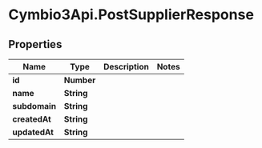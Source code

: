 # Cymbio3Api.PostSupplierResponse

## Properties
Name | Type | Description | Notes
------------ | ------------- | ------------- | -------------
**id** | **Number** |  | 
**name** | **String** |  | 
**subdomain** | **String** |  | 
**createdAt** | **String** |  | 
**updatedAt** | **String** |  | 


